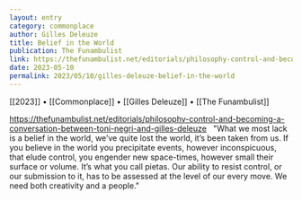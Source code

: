 ```yaml
---
layout: entry
category: commonplace
author: Gilles Deleuze
title: Belief in the World
publication: The Funambulist
link: https://thefunambulist.net/editorials/philosophy-control-and-becoming-a-conversation-between-toni-negri-and-gilles-deleuze
date: 2023-05-10
permalink: 2023/05/10/gilles-deleuze-belief-in-the-world
---
```


[[2023]] • [[Commonplace]] • [[Gilles Deleuze]] • [[The Funambulist]]

https://thefunambulist.net/editorials/philosophy-control-and-becoming-a-conversation-between-toni-negri-and-gilles-deleuze
 
"What we most lack is a belief in the world, we’ve quite lost the world, it’s been taken from us. If you believe in the world you precipitate events, however inconspicuous, that elude control, you engender new space-times, however small their surface or volume. It’s what you call pietas. Our ability to resist control, or our submission to it, has to be assessed at the level of our every move. We need both creativity and a people."
